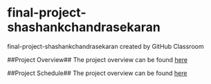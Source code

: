 # final-project-shashankchandrasekaran
final-project-shashankchandrasekaran created by GitHub Classroom


##Project Overview##
The project overview can be found [here](https://github.com/shashankchandrasekaran/final-project-assignment-shashankchandrasekaran/wiki/Project-Overview)

##Project Schedule##
The project overview can be found [here](https://github.com/users/shashankchandrasekaran/projects/2)
